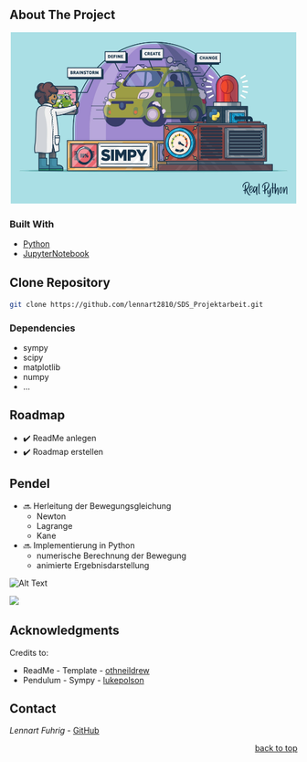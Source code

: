 <div id="top"></div>



## About The Project
<div align="center">
  <a href="https://realpython.com/simpy-simulating-with-python/">
    <img src="appendix/SimPy.jpg" alt="Images" width="500" height="300">
  </a>
</div>

<!-- Überschrift mittig ausrichten -->
<!-- <h3 align="center">Überschrift</h3> -->

### Built With
* [Python](https://www.python.org)
* [JupyterNotebook ](https://www.anaconda.com/products/individual#Downloads)

## Clone Repository
   ```sh
   git clone https://github.com/lennart2810/SDS_Projektarbeit.git
   ```

### Dependencies 
* sympy
* scipy
* matplotlib
* numpy
* ...

<!-- inline code -->
<!-- Clone the repo `git clone https://github.com/lennart2810/SDS_Projektarbeit.git` to get started. -->

## Roadmap
- :heavy_check_mark: ReadMe anlegen
- :heavy_check_mark: Roadmap erstellen

## Pendel
- :soon: Herleitung der Bewegungsgleichung 
  - Newton
  - Lagrange
  - Kane 
- :soon: Implementierung in Python 
  - numerische Berechnung der Bewegung
  - animierte Ergebnisdarstellung

![Alt Text](https://github.com/lennart2810/SDS_Projektarbeit/blob/master/Pendulum/pen.gif)

![](https://github.com/lennart2810/SDS_Projektarbeit/blob/master/Pendulum/pen.gif)

## Acknowledgments
Credits to:
* ReadMe - Template - [othneildrew](https://github.com/othneildrew/Best-README-Template)
* Pendulum - Sympy - [lukepolson](https://github.com/lukepolson/youtube_channel/blob/main/Python%20Metaphysics%20Series/vid4.ipynb)

## Contact
_Lennart Fuhrig_ - [GitHub](https://github.com/lennart2810) 

<p align="right"><a href="#top">back to top</a></p>
